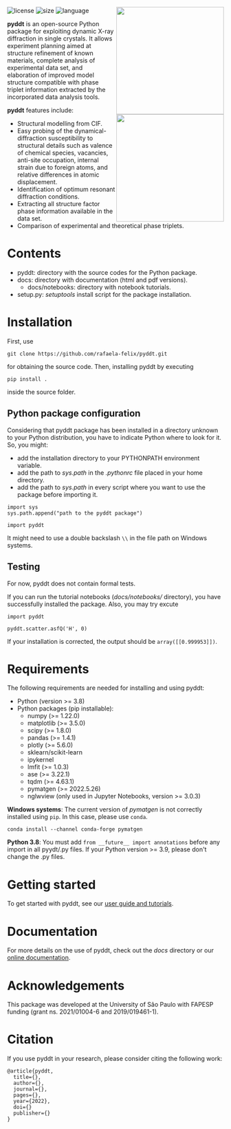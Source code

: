 [<img align="right" src="https://user-images.githubusercontent.com/106104347/186722156-163baeb0-108d-4a3b-b962-24141d868dd8.png" align="center" width="250"/>](https://user-images.githubusercontent.com/106104347/186722156-163baeb0-108d-4a3b-b962-24141d868dd8.png#gh-dark-mode-only)

[<img align="right" src="https://user-images.githubusercontent.com/106104347/186722204-7605eefa-68ab-4546-bd4b-4c7b9cc14c4d.png" width="250"/>](https://user-images.githubusercontent.com/106104347/186722204-7605eefa-68ab-4546-bd4b-4c7b9cc14c4d.png#gh-light-mode-only)

![license](https://img.shields.io/github/license/rafaela-felix/pyddt)
![size](https://img.shields.io/github/languages/code-size/rafaela-felix/pyddt)
![language](https://img.shields.io/github/languages/top/rafaela-felix/pyddt)

**pyddt** is an open-source Python package for exploiting dynamic X-ray diffraction in single crystals. It allows experiment planning aimed at structure refinement of known materials, complete analysis of experimental data set, and elaboration of improved model structure compatible with phase triplet information extracted by the incorporated data analysis tools. 

**pyddt** features include:

* Structural modelling from CIF.
* Easy probing of the dynamical-diffraction susceptibility to structural details such as valence of chemical species, vacancies, anti-site occupation, internal strain due to foreign atoms, and relative differences in atomic displacement.
* Identification of optimum resonant diffraction conditions.
* Extracting all structure factor phase information available in the data set.
* Comparison of experimental and theoretical phase triplets.

# Contents

* pyddt: directory with the source codes for the Python package.
* docs: directory with documentation (html and pdf versions).
  * docs/notebooks: directory with notebook tutorials.
* setup.py: *setuptools* install script for the package installation.

# Installation

First, use 

```
git clone https://github.com/rafaela-felix/pyddt.git
```

for obtaining the source code. Then, installing pyddt by executing

```
pip install .
```

inside the source folder.

## Python package configuration

Considering that pyddt package has been installed in a directory unknown to your Python distribution, you have to indicate Python where to look for it. So, you might:

* add the installation directory to your PYTHONPATH environment variable.
* add the path to *sys.path* in the *.pythonrc* file placed in your home directory.
* add the path to *sys.path* in every script where you want to use the package before importing it.

```
import sys
sys.path.append("path to the pyddt package")

import pyddt
```
It might need to use a double backslash `\\` in the file path on Windows systems.

## Testing 

For now, pyddt does not contain formal tests. 

If you can run the tutorial notebooks (*docs/notebooks/* directory), you have successfully installed the package. Also, you may try excute 

```
import pyddt

pyddt.scatter.asfQ('H', 0)
```

If your installation is corrected, the output should be `array([[0.999953]])`.

# Requirements

The following requirements are needed for installing and using pyddt:

* Python (version >= 3.8)
* Python packages (pip installable):
  * numpy (>= 1.22.0)
  * matplotlib (>= 3.5.0)
  * scipy (>= 1.8.0)
  * pandas (>= 1.4.1)
  * plotly (>= 5.6.0)
  * sklearn/scikit-learn
  * ipykernel
  * lmfit (>= 1.0.3)
  * ase (>= 3.22.1)
  * tqdm (>= 4.63.1)
  * pymatgen (>= 2022.5.26)
  * nglwview (only used in Jupyter Notebooks, version >= 3.0.3)
  
 **Windows systems**: The current version of *pymatgen* is not correctly installed using `pip`. In this case, please use `conda`.
 
 ```
 conda install --channel conda-forge pymatgen
 ```
 
  **Python 3.8**: You must add `from __future__ import annotations` before any import in all pyydt/.py files. If your Python version >= 3.9, please don't change the .py files.
  
 # Getting started

 To get started with pyddt, see our [user guide and tutorials](https://rafaela-felix.github.io/pyddt/tutorial.html).
   
 # Documentation
 
 For more details on the use of pyddt, check out the *docs* directory or our [online documentation](https://rafaela-felix.github.io/pyddt/api.html).
 
# Acknowledgements

This package was developed at the University of São Paulo with FAPESP funding (grant ns. 2021/01004-6 and 2019/019461-1).

# Citation

If you use pyddt in your research, please consider citing the following work:

```
@article{pyddt,
  title={},
  author={},
  journal={},
  pages={},
  year={2022},
  doi={}
  publisher={}
}
```

